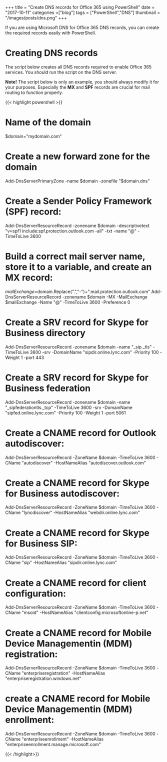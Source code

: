 +++
title = "Create DNS records for Office 365 using PowerShell"
date = "2017-10-11"
categories =["blog"]
tags = ["PowerShell","DNS"]
thumbnail = "/images/posts/dns.png"
+++

If you are using Microsoft DNS for Office 365 DNS records, you can create the required records easily with PowerShell.

<!--more-->

# Creating DNS records

The script below creates all DNS records required to enable Office 365 services. You should run the script on the DNS server.

**Note!** The script below is only an example, you should always modify it for your purposes. Especially the **MX** and **SPF** records are crucial for mail routing to function properly.

{{< highlight powershell >}}

# Name of the domain 
$domain="mydomain.com"

# Create a new forward zone for the domain
Add-DnsServerPrimaryZone -name $domain -zonefile "$domain.dns"

# Create a Sender Policy Framework (SPF) record:
Add-DnsServerResourceRecord -zonename $domain -descriptivetext "v=spf1 include:spf.protection.outlook.com -all" -txt -name "@" -TimeToLive 3600

# Build a correct mail server name, store it to a variable, and create an MX record:
$mailExchange=$domain.Replace(".","-")+".mail.protection.outlook.com" 
Add-DnsServerResourceRecord -zonename $domain -MX -MailExchange $mailExchange -Name "@" -TimeToLive 3600 -Preference 0

# Create a SRV record for Skype for Business directory 
Add-DnsServerResourceRecord -zonename $domain -name "_sip._tls"  -TimeToLive 3600 -srv -DomainName "sipdir.online.lync.com" -Priority 100 -Weight 1 -port 443

# Create a SRV record for Skype for Business federation
Add-DnsServerResourceRecord -zonename $domain -name "_sipfederationtls._tcp" -TimeToLive 3600 -srv -DomainName "sipfed.online.lync.com" -Priority 100 -Weight 1 -port 5061

# Create a CNAME record for Outlook autodiscover:
Add-DnsServerResourceRecord -ZoneName $domain -TimeToLive 3600 -CName "autodiscover" -HostNameAlias "autodiscover.outlook.com"

# Create a CNAME record for Skype for Business autodiscover:
Add-DnsServerResourceRecord -ZoneName $domain -TimeToLive 3600 -CName "lyncdiscover" -HostNameAlias "webdir.online.lync.com"

# Create a CNAME record for Skype for Business SIP:
Add-DnsServerResourceRecord -ZoneName $domain -TimeToLive 3600 -CName "sip" -HostNameAlias "sipdir.online.lync.com"

# Create a CNAME record for client configuration:
Add-DnsServerResourceRecord -ZoneName $domain -TimeToLive 3600 -CName "msoid" -HostNameAlias "clientconfig.microsoftonline-p.net"

# Create a CNAME record for Mobile Device Managementin (MDM) registration:
Add-DnsServerResourceRecord -ZoneName $domain -TimeToLive 3600 -CName "enterpriseregistration" -HostNameAlias "enterpriseregistration.windows.net"

# create a CNAME record for Mobile Device Managementin (MDM) enrollment:
Add-DnsServerResourceRecord -ZoneName $domain -TimeToLive 3600 -CName "enterpriseenrollment" -HostNameAlias "enterpriseenrollment.manage.microsoft.com"

{{< /highlight>}}
